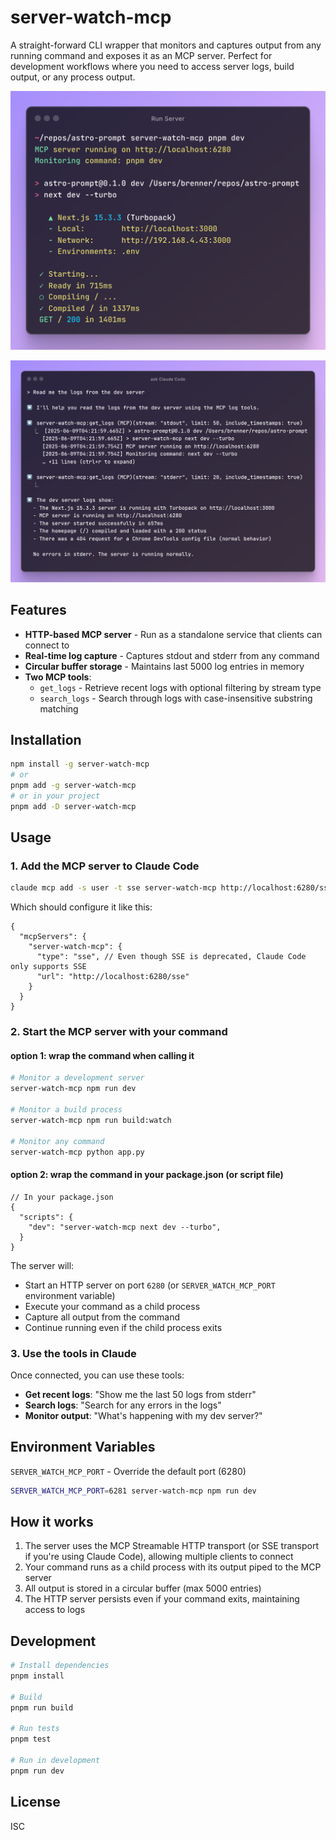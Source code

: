 # server-watch-mcp

A straight-forward CLI wrapper that monitors and captures output from any running command and exposes it as an MCP server. Perfect for development workflows where you need to access server logs, build output, or any process output.

![Run server](./assets/run_server.png)

![Claude Code](./assets/ask_claude.png)

## Features

- **HTTP-based MCP server** - Run as a standalone service that clients can connect to
- **Real-time log capture** - Captures stdout and stderr from any command
- **Circular buffer storage** - Maintains last 5000 log entries in memory
- **Two MCP tools**:
  - `get_logs` - Retrieve recent logs with optional filtering by stream type
  - `search_logs` - Search through logs with case-insensitive substring matching

## Installation

```bash
npm install -g server-watch-mcp
# or
pnpm add -g server-watch-mcp
# or in your project
pnpm add -D server-watch-mcp
```

## Usage

### 1. Add the MCP server to Claude Code

```bash
claude mcp add -s user -t sse server-watch-mcp http://localhost:6280/sse
```

Which should configure it like this:

```jsonc
{
  "mcpServers": {
    "server-watch-mcp": {
      "type": "sse", // Even though SSE is deprecated, Claude Code only supports SSE 
      "url": "http://localhost:6280/sse"
    }
  }
}
```

### 2. Start the MCP server with your command

#### option 1: wrap the command when calling it
```bash
# Monitor a development server
server-watch-mcp npm run dev

# Monitor a build process
server-watch-mcp npm run build:watch

# Monitor any command
server-watch-mcp python app.py
```

#### option 2: wrap the command in your package.json (or script file)
```jsonc
// In your package.json
{
  "scripts": {
    "dev": "server-watch-mcp next dev --turbo",
  }
}
```

The server will:
- Start an HTTP server on port `6280` (or `SERVER_WATCH_MCP_PORT` environment variable)
- Execute your command as a child process
- Capture all output from the command
- Continue running even if the child process exits

### 3. Use the tools in Claude

Once connected, you can use these tools:

- **Get recent logs**: "Show me the last 50 logs from stderr"
- **Search logs**: "Search for any errors in the logs"
- **Monitor output**: "What's happening with my dev server?"

## Environment Variables

`SERVER_WATCH_MCP_PORT` - Override the default port (6280)
```bash
SERVER_WATCH_MCP_PORT=6281 server-watch-mcp npm run dev
```

## How it works

1. The server uses the MCP Streamable HTTP transport (or SSE transport if you're using Claude Code), allowing multiple clients to connect
2. Your command runs as a child process with its output piped to the MCP server
3. All output is stored in a circular buffer (max 5000 entries)
4. The HTTP server persists even if your command exits, maintaining access to logs

## Development

```bash
# Install dependencies
pnpm install

# Build
pnpm run build

# Run tests
pnpm test

# Run in development
pnpm run dev
```

## License

ISC